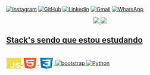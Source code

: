 [![Instagram](https://img.shields.io/badge/Instagram-E4405F?style=for-the-badge&logo=instagram&logoColor=white)](https://www.instagram.com/m_junior99/?hl=bg)
[![GitHub](	https://img.shields.io/badge/GitHub-100000?style=for-the-badge&logo=github&logoColor=white)](https://github.com/marciojr99)
[![Linkedin](https://img.shields.io/badge/LinkedIn-0077B5?style=for-the-badge&logo=linkedin&logoColor=white)](linkedin.com/in/marcio-araújo-842b4b12a)
[![Gmail](https://img.shields.io/badge/Gmail-D14836?style=for-the-badge&logo=gmail&logoColor=white)](mailto:macjr99@gmail.com)
[![WhatsApp](https://img.shields.io/badge/WhatsApp-25D366?style=for-the-badge&logo=whatsapp&logoColor=white)](https://api.whatsapp.com/send?phone=5511991306070)


<div align="center">
  <a href="https://github.com/AlexsandroXavier">
  <img height="180em" src="https://github-readme-stats.vercel.app/api?username=marciojr99&show_icons=true&theme=dracula&include_all_commits=true&count_private=true"/>
  <img height="180em" src="https://github-readme-stats.vercel.app/api/top-langs/?username=marciojr99&layout=compact&langs_count=7&theme=dracula"/>
</div>

## Stack's sendo que estou estudando

<div style="display: inline_block"><br>
    <img align="center" alt="Js" height="30" width="40" src="https://raw.githubusercontent.com/devicons/devicon/master/icons/javascript/javascript-plain.svg">
    <img align="center" alt="HTML" height="30" width="40" src="https://raw.githubusercontent.com/devicons/devicon/master/icons/html5/html5-original.svg">
    <img align="center" alt="CSS" height="30" width="40" src="https://raw.githubusercontent.com/devicons/devicon/master/icons/css3/css3-original.svg">  
    <img align="center" alt="bootstrap" height="30" width="40" src="https://cdn.jsdelivr.net/gh/devicons/devicon/icons/bootstrap/bootstrap-original-wordmark.svg">
    <img align="center" alt="Python" height="30" width="40" src="https://github.com/konpa/devicon/blob/master/icons/python/python-original-wordmark.svg">
</div>

